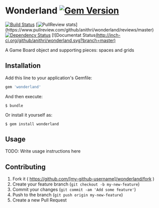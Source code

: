 # Wonderland [![Gem Version](https://badge.fury.io/rb/wonderland.svg)](http://badge.fury.io/rb/wonderland)
[![Build Status](https://travis-ci.org/anithri/wonderland.svg?branch=master)](https://travis-ci.org/anithri/wonderland)
[![PullReview stats](https://www.pullreview.com/github/anithri/wonderland/badges/master.svg?)](https://www.pullreview.com/github/anithri/wonderland/reviews/master)
[![Dependency Status](https://gemnasium.com/anithri/wonderland.svg)](https://gemnasium.com/anithri/wonderland)
[![Documentat Status[(http://inch-ci.org/github/anithri/wonderland.svg?branch=master)](http://inch-ci.org/github/anithri/wonderland)

A Game Board object and supporting pieces: spaces and grids

## Installation

Add this line to your application's Gemfile:

```ruby
gem 'wonderland'
```

And then execute:

    $ bundle

Or install it yourself as:

    $ gem install wonderland

## Usage

TODO: Write usage instructions here

## Contributing

1. Fork it ( https://github.com/[my-github-username]/wonderland/fork )
2. Create your feature branch (`git checkout -b my-new-feature`)
3. Commit your changes (`git commit -am 'Add some feature'`)
4. Push to the branch (`git push origin my-new-feature`)
5. Create a new Pull Request
